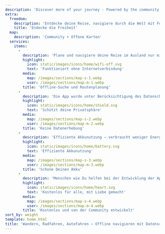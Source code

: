 ```yaml
---
description: 'Discover more of your journey - Powered by the community'
extra:
  freedom:
    description: 'Entdecke deine Reise, navigiere durch die Welt mit Fokus auf Datenschutz und Community.'
    title: 'Endecke die Freiheit'
  map:
    description: 'Community + Offene Karten'
  services:
    items:
      - 
        description: 'Plane und navigiere deine Reise im Ausland nur mit GPS, es sind keine mobilen Daten notwendig. Suche Wegpunkte auf abgelegenen Wander- oder Radwegen.'
        highlight:
          icon: static/images/icons/home/wifi-off.svg
          text: 'Funktioniert ohne Internetverbindung'
        media:
          map: /images/sections/map-s-1.webp
          user: /images/sections/map-m-1.webp
        title: 'Offline-Suche und Routenplanung'
      - 
        description: 'Die App wurde unter Berücksichtigung des Datenschutzes entwickelt - sie identifiziert keine Personen, verfolgt dich nicht und sammelt keine Daten. CoMaps wurde außerdem von <span class="text-icon"><svg viewBox="0 0 19 19"><use href="#icon-exodus"></use></svg> [Exodus](https://reports.exodus-privacy.eu.org/reports/app.comaps.google/latest/) überprüft.'
        highlight:
          icon: static/images/icons/home/shield.svg
          text: 'Schützt deine Privatsphäre'
        media:
          map: /images/sections/map-s-2.webp
          user: /images/sections/map-m-2.webp
        title: 'Keine Datenerhebung'
      - 
        description: 'Effiziente Akkunutzung – verbraucht weniger Energie als andere Navigationsapps.'
        highlight:
          icon: static/images/icons/home/battery.svg
          text: 'Effiziente Akkunutzung'
        media:
          map: /images/sections/map-s-3.webp
          user: /images/sections/map-m-3.webp
        title: 'Schone Deinen Akku'
      - 
        description: 'Menschen wie Du helfen bei der Entwicklung der App, indem sie Orte zu <span class="text-icon"><svg viewBox="0 0 19 19"><use href="#icon-open-street-map"></use></svg> [OpenStreetMap](https://openstreetmap.org)</span> hinzufügen, Feedback zu Funktionen geben und mit Code auf <span class="text-icon"><svg viewbox="0 0 4.233 4.233"> <use href="#icon-codeberg"></use></svg> [Codeberg](https://codeberg.org/comaps)</span> beitragen, um gemeinsam großartige Karten zu erstellen. Das Projekt ist ein Fork von Oranic Maps und Maps.Me und wird von einer Open-Source-Gemeinschaft voran gebracht.'
        highlight:
          icon: static/images/icons/home/heart.svg
          text: 'Kostenlos für alle, mit Liebe gemacht'
        media:
          map: /images/sections/map-s-4.webp
          user: /images/sections/map-m-4.webp
        title: 'Kostenlos und von der Community entwickelt'
sort_by: weight
template: home.html
title: 'Wandern, Radfahren, Autofahren – Offline navigieren mit Datenschutz'
---
```

